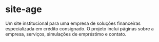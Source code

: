 # site-age
Um site institucional para uma empresa de soluções financeiras especializada em crédito consignado. O projeto inclui páginas sobre a empresa, serviços, simulações de empréstimo e contato.
